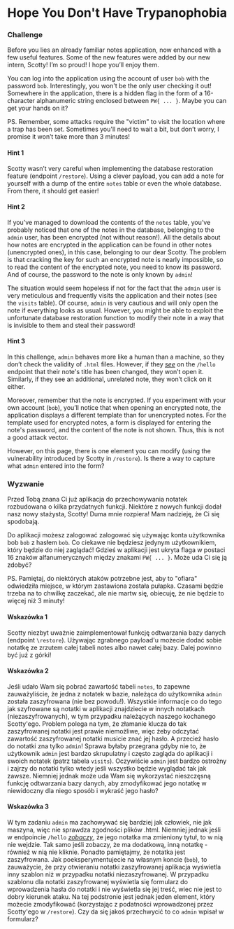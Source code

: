 # Hope You Don't Have Trypanophobia

### Challenge  
Before you lies an already familiar notes application, now enhanced with a few useful features. Some of the new features were added by our new intern, Scotty! I’m so proud! I hope you’ll enjoy them.

You can log into the application using the account of user `bob` with the password `bob`. Interestingly, you won't be the only user checking it out! Somewhere in the application, there is a hidden flag in the form of a 16-character alphanumeric string enclosed between `PW{ ... }`. Maybe you can get your hands on it?

PS. Remember, some attacks require the "victim" to visit the location where a trap has been set. Sometimes you'll need to wait a bit, but don’t worry, I promise it won’t take more than 3 minutes!

#### Hint 1  
Scotty wasn’t very careful when implementing the database restoration feature (endpoint `/restore`). Using a clever payload, you can add a note for yourself with a dump of the entire `notes` table or even the whole database. From there, it should get easier!

#### Hint 2  
If you’ve managed to download the contents of the `notes` table, you’ve probably noticed that one of the notes in the database, belonging to the `admin` user, has been encrypted (not without reason!). All the details about how notes are encrypted in the application can be found in other notes (unencrypted ones), in this case, belonging to our dear Scotty. The problem is that cracking the key for such an encrypted note is nearly impossible, so to read the content of the encrypted note, you need to know its password. And of course, the password to the note is only known by `admin`!  

The situation would seem hopeless if not for the fact that the `admin` user is very meticulous and frequently visits the application and their notes (see the `visits` table). Of course, `admin` is very cautious and will only open the note if everything looks as usual. However, you might be able to exploit the unfortunate database restoration function to modify their note in a way that is invisible to them and steal their password!

#### Hint 3  
In this challenge, `admin` behaves more like a human than a machine, so they don’t check the validity of `.html` files. However, if they <u>_see_</u> on the `/hello` endpoint that their note's title has been changed, they won’t open it. Similarly, if they see an additional, unrelated note, they won’t click on it either.  

Moreover, remember that the note is encrypted. If you experiment with your own account (`bob`), you’ll notice that when opening an encrypted note, the application displays a different template than for unencrypted notes. For the template used for encrypted notes, a form is displayed for entering the note's password, and the content of the note is not shown. Thus, this is not a good attack vector.  

However, on this page, there is one element you can modify (using the vulnerability introduced by Scotty in `/restore`). Is there a way to capture what `admin` entered into the form?

### Wyzwanie
Przed Tobą znana Ci już aplikacja do przechowywania notatek rozbudowana o kilka przydatnych funkcji. Niektóre z nowych funkcji dodał nasz nowy stażysta, Scotty! Duma mnie rozpiera! Mam nadzieję, że Ci się spodobają.

Do aplikacji możesz zalogować zalogować się używając konta użytkownika bob `bob` z hasłem `bob`. Co ciekawe nie będziesz jedynym użytkownikiem, który będzie do niej zaglądać! Gdzieś w aplikacji jest ukryta flaga w postaci 16 znaków alfanumerycznych między znakami `PW{ ... }`. Może uda Ci się ją zdobyć?

PS. Pamiętaj, do niektórych ataków potrzebne jest, aby to "ofiara" odwiedziła miejsce, w którym zastawiona została pułapka. Czasami będzie trzeba na to chwilkę zaczekać, ale nie martw się, obiecuję, że nie będzie to więcej niż 3 minuty!

#### Wskazówka 1
Scotty niezbyt uważnie zaimplementował funkcję odtwarzania bazy danych (endpoint `\restore`). Używając zgrabnego payload'u możecie dodać sobie notatkę ze zrzutem całej tabeli notes albo nawet całej bazy. Dalej powinno być już z górki!

#### Wskazówka 2
Jeśli udało Wam się pobrać zawartość tabeli `notes`, to zapewne zauważyliście, że jedna z notatek w bazie, należąca do użytkownika `admin` została zaszyfrowana (nie bez powodu!). Wszystkie informacje co do tego jak szyfrowane są notatki w aplikacji znajdziecie w innych notatkach (niezaszyfrowanych), w tym przypadku należących naszego kochanego Scotty'ego. Problem polega na tym, że złamanie klucza do tak zaszyfrowanej notatki jest prawie niemożliwe, więc żeby odczytać zawartość zaszyfrowanej notatki musicie znać jej hasło. A przecież hasło do notatki zna tylko `admin`! Sprawa byłaby przegrana gdyby nie to, że użytkownik `admin` jest bardzo skrupulatny i często zagląda do aplikacji i swoich notatek (patrz tabela `visits`). Oczywiście `admin` jest bardzo ostrożny i zajrzy do notatki tylko wtedy jeśli wszystko będzie wyglądać tak jak zawsze. Niemniej jednak może uda Wam się wykorzystać nieszczęsną funkcję odtwarzania bazy danych, aby zmodyfikować jego notatkę w niewidoczny dla niego sposób i wykraść jego hasło?

#### Wskazówka 3
W tym zadaniu `admin` ma zachowywać się bardziej jak człowiek, nie jak maszyna, więc nie sprawdza zgodności plików .html. Niemniej jednak jeśli w endpoincie `/hello` <u>_zobaczy_</u>, że jego notatka ma zmieniony tytuł, to w nią nie wejdzie. Tak samo jeśli zobaczy, że ma dodatkową, inną notatkę - również w nią nie kliknie. 
Ponadto pamiętajmy, że notatka jest zaszyfrowana. Jak poeksperymentujecie na własnym koncie (`bob`), to zauważycie, że przy otwieraniu notatki zaszyfrowanej aplikacja wyświetla inny szablon niż w przypadku notatki niezaszyfrowanej. W przypadku szablonu dla notatki zaszyfrowanej wyświetla się formularz do wprowadzenia hasła do notatki i nie wyświetla się jej treść, wiec nie jest to dobry kierunek ataku. Na tej podstronie jest jednak jeden element, który możecie zmodyfikować (korzystając z podatności wprowadzonej przez Scotty'ego w `/restore`). Czy da się jakoś przechwycić to co `admin` wpisał w formularz?